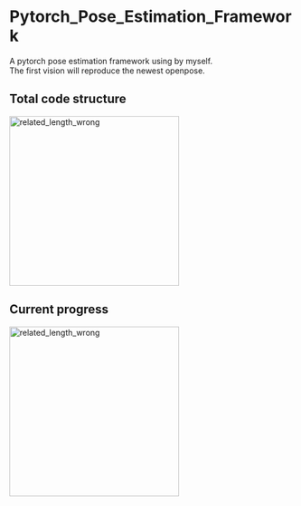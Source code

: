 # Pytorch_Pose_Estimation_Framework
A pytorch pose estimation framework using by myself.<br>
The first vision will reproduce the newest openpose.<br>

## Total code structure
<img src="https://github.com/HaiyangLiu1997/Model_V2_BC_0422_2019/raw/master/result_images/result_1.png" width="300" height="300" alt="related_length_wrong"/><br>

## Current progress
<img src="https://github.com/HaiyangLiu1997/Model_V2_BC_0422_2019/raw/master/result_images/result_1.png" width="300" height="300" alt="related_length_wrong"/><br>
